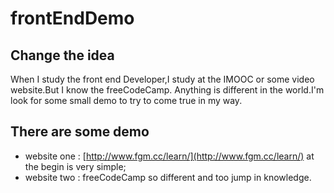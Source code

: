 # frontEndDemo

## Change the idea

When I study the front end Developer,I study at the IMOOC or some video website.But I know the freeCodeCamp. Anything is different in the world.I'm look for some small demo to try to come true in my way.

## There are some demo

- website one : [http://www.fgm.cc/learn/](http://www.fgm.cc/learn/)
at the begin is very simple;
- website two : freeCodeCamp
so different and too jump in knowledge.
